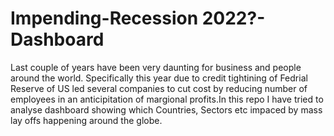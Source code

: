 # Impending-Recession 2022?-Dashboard

Last couple of years have been very daunting for business and people around the world. Specifically this year due to credit tightining of Fedrial Reserve of US led several companies to cut cost by reducing number of employees in an anticipitation of margional profits.In this repo I have tried to analyse dashboard showing which Countries, Sectors etc impaced by mass lay offs happening around the globe.
